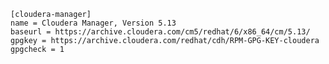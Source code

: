 ﻿```
[cloudera-manager]
name = Cloudera Manager, Version 5.13
baseurl = https://archive.cloudera.com/cm5/redhat/6/x86_64/cm/5.13/
gpgkey = https://archive.cloudera.com/redhat/cdh/RPM-GPG-KEY-cloudera
gpgcheck = 1

```